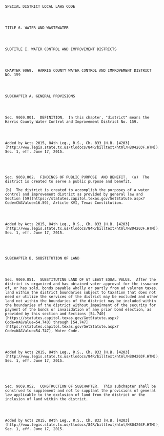 ﻿
    
    
    	
    					
    
    
    SPECIAL DISTRICT LOCAL LAWS CODE
    
      
    
    
    TITLE 6. WATER AND WASTEWATER
    
      
    
    
    SUBTITLE I. WATER CONTROL AND IMPROVEMENT DISTRICTS
    
      
    
    
    CHAPTER 9069.  HARRIS COUNTY WATER CONTROL AND IMPROVEMENT DISTRICT NO. 159
    
      
    
    
    SUBCHAPTER A. GENERAL PROVISIONS
    
      
    
    
    Sec. 9069.001.  DEFINITION.  In this chapter, "district" means the Harris County Water Control and Improvement District No. 159.
    
    
    
    
    Added by Acts 2015, 84th Leg., R.S., Ch. 833 (H.B. [4203](http://www.legis.state.tx.us/tlodocs/84R/billtext/html/HB04203F.HTM)), Sec. 1, eff. June 17, 2015.
    
    
    
    
    
    Sec. 9069.002.  FINDINGS OF PUBLIC PURPOSE  AND BENEFIT.  (a)  The district is created to serve a public purpose and benefit.
    
    (b)  The district is created to accomplish the purposes of a water control and improvement district as provided by general law and Section [59](https://statutes.capitol.texas.gov/GetStatute.aspx?Code=CN&Value=16.59), Article XVI, Texas Constitution.
    
    
    
    
    Added by Acts 2015, 84th Leg., R.S., Ch. 833 (H.B. [4203](http://www.legis.state.tx.us/tlodocs/84R/billtext/html/HB04203F.HTM)), Sec. 1, eff. June 17, 2015.
    
    
    
    
    
    SUBCHAPTER B. SUBSTITUTION OF LAND
    
      
    
    
    Sec. 9069.051.  SUBSTITUTING LAND OF AT LEAST EQUAL VALUE.  After the district is organized and has obtained voter approval for the issuance of, or has sold, bonds payable wholly or partly from ad valorem taxes, land within the district boundaries subject to taxation that does not need or utilize the services of the district may be excluded and other land not within the boundaries of the district may be included within the boundaries of the district without impairment of the security for payment of the bonds or invalidation of any prior bond election, as provided by this section and Sections [54.740](https://statutes.capitol.texas.gov/GetStatute.aspx?Code=WA&Value=54.740) through [54.747](https://statutes.capitol.texas.gov/GetStatute.aspx?Code=WA&Value=54.747), Water Code.
    
    
    
    
    Added by Acts 2015, 84th Leg., R.S., Ch. 833 (H.B. [4203](http://www.legis.state.tx.us/tlodocs/84R/billtext/html/HB04203F.HTM)), Sec. 1, eff. June 17, 2015.
    
    
    
    
    
    Sec. 9069.052.  CONSTRUCTION OF SUBCHAPTER.  This subchapter shall be  construed to supplement and not to supplant the provisions of general law applicable to the exclusion of land from the district or the inclusion of land within the district.
    
    
    
    
    Added by Acts 2015, 84th Leg., R.S., Ch. 833 (H.B. [4203](http://www.legis.state.tx.us/tlodocs/84R/billtext/html/HB04203F.HTM)), Sec. 1, eff. June 17, 2015.
    
    
    
    
    				
